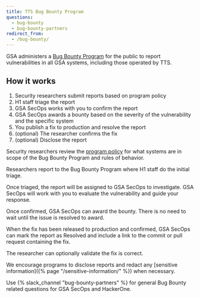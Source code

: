 ```yaml
---
title: TTS Bug Bounty Program
questions:
  - bug-bounty
  - bug-bounty-partners
redirect_from:
  - /bug-bounty/
---
```


GSA administers a [Bug Bounty Program](https://hackerone.com/gsa_bbp) for the
public to report vulnerabilities in all GSA systems, including those operated by
TTS.

## How it works

1. Security researchers submit reports based on program policy
1. H1 staff triage the report
1. GSA SecOps works with you to confirm the report
1. GSA SecOps awards a bounty based on the severity of the vulnerability and the
   specific system
1. You publish a fix to production and resolve the report
1. (optional) The researcher confirms the fix
1. (optional) Disclose the report

Security researchers review the [program policy](https://hackerone.com/tts) for
what systems are in scope of the Bug Bounty Program and rules of behavior.

Researchers report to the Bug Bounty Program where H1 staff do the initial
triage.

Once triaged, the report will be assigned to GSA SecOps to investigate. GSA
SecOps will work with you to evaluate the vulnerability and guide your response.

Once confirmed, GSA SecOps can award the bounty. There is no need to wait until
the issue is resolved to award.

When the fix has been released to production and confirmed, GSA SecOps can mark
the report as Resolved and include a link to the commit or pull request
containing the fix.

The researcher can optionally validate the fix is correct.

We encourage programs to disclose reports and redact any [sensitive
information]({% page "/sensitive-information/" %}) when necessary.

Use {% slack_channel "bug-bounty-partners" %} for general Bug Bounty related
questions for GSA SecOps and HackerOne.
